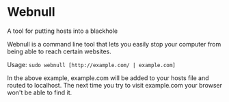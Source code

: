 Webnull
======
A tool for putting hosts into a blackhole

Webnull is a command line tool that lets you easily stop your computer from being able to reach certain websites.

Usage: `sudo webnull [http://example.com/ | example.com]`

In the above example, example.com will be added to your hosts file and routed to localhost. The next time you try to visit example.com your browser won't be able to find it.

